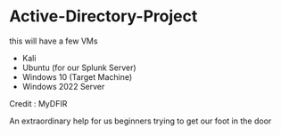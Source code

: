 # Active-Directory-Project

this will have a few VMs

- Kali
- Ubuntu (for our Splunk Server)
- Windows 10 (Target Machine)
- Windows 2022 Server


Credit : MyDFIR 


An extraordinary help for us beginners trying to get our foot in the door